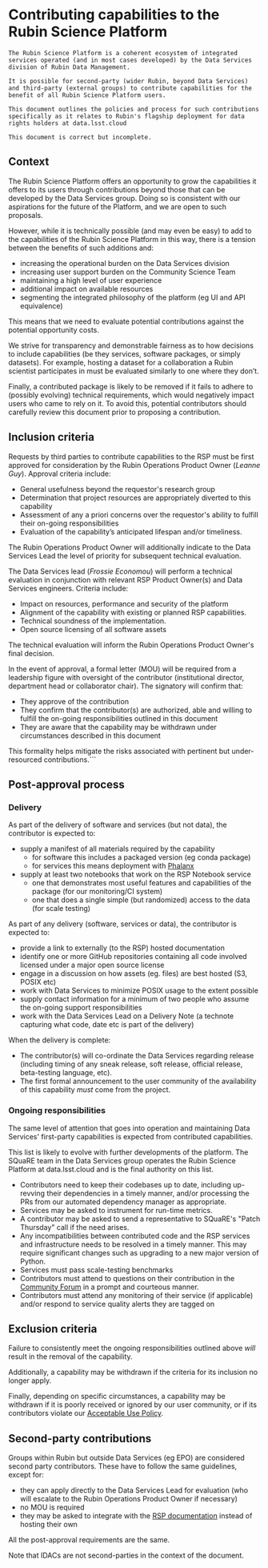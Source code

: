 # Contributing capabilities to the Rubin Science Platform

```{abstract}
The Rubin Science Platform is a coherent ecosystem of integrated services operated (and in most cases developed) by the Data Services division of Rubin Data Management.

It is possible for second-party (wider Rubin, beyond Data Services) and third-party (external groups) to contribute capabilities for the benefit of all Rubin Science Platform users.

This document outlines the policies and process for such contributions specifically as it relates to Rubin's flagship deployment for data rights holders at data.lsst.cloud
```

```{note}
This document is correct but incomplete.
```

## Context

The Rubin Science Platform offers an opportunity to grow the capabilities it offers to its users through contributions beyond those that can be developed by the Data Services group. Doing so is consistent with our aspirations for the future of the Platform, and we are open to such proposals.

However, while it is technically possible (and may even be easy) to add to the capabilities of the Rubin Science Platform in this way, there is a tension between the benefits of such additions and:

* increasing the operational burden on the Data Services division
* increasing user support burden on the Community Science Team
* maintaining a high level of user experience
* additional impact on available resources
* segmenting the integrated philosophy of the platform (eg UI and API equivalence)

This means that we need to evaluate potential contributions against the potential opportunity costs.

We strive for transparency and demonstrable fairness as to how decisions to include capabilities (be they services, software packages, or simply datasets).
For example, hosting a dataset for a collaboration a Rubin scientist participates in must be evaluated similarly to one where they don’t.

Finally, a contributed package is likely to be removed if it fails to adhere to (possibly evolving) technical requirements, which would negatively impact users who came to rely on it.
To avoid this, potential contributors should carefully review this document prior to proposing a contribution.

## Inclusion criteria

Requests by third parties to contribute capabilities to the RSP must be first approved for consideration by the Rubin Operations Product Owner (_Leanne Guy_). Approval criteria include:

* General usefulness beyond the requestor's research group
* Determination that project resources are appropriately diverted to this capability
* Assessment of any a priori concerns over the requestor's ability to fulfill their on-going responsibilities
* Evaluation of the capability’s anticipated lifespan and/or timeliness.

The Rubin Operations Product Owner will additionally indicate to the Data Services Lead the level of priority for subsequent technical evaluation.

The Data Services lead (_Frossie Economou_) will perform a technical evaluation in conjunction with relevant RSP Product Owner(s) and Data Services engineers. Criteria include:

* Impact on resources, performance and security of the platform
* Alignment of the capability with existing or planned RSP capabilities.
* Technical soundness of the implementation.
* Open source licensing of all software assets

The technical evaluation will inform the Rubin Operations Product Owner's final decision.

In the event of approval, a formal letter (MOU) will be required from a leadership figure with oversight of the contributor (institutional director, department head or collaborator chair).
The signatory will confirm that:

* They approve of the contribution
* They confirm that the contributor(s) are authorized, able and willing to fulfill the on-going responsibilities outlined in this document
* They are aware that the capability may be withdrawn under circumstances described in this document

This formality helps mitigate the risks associated with pertinent but under-resourced contributions.```

## Post-approval process

### Delivery

As part of the delivery of software and services (but not data), the contributor is expected to:

* supply a manifest of all materials required by the capability
    * for software this includes a packaged version (eg conda package)
    * for services this means deployment with [Phalanx](https://phalanx.lsst.io)
* supply at least two notebooks that work on the RSP Notebook service
    * one that demonstrates most useful features and capabilities of the package (for our monitoring/CI system)
    * one that does a single simple (but randomized) access to the data (for scale testing)

As part of any delivery (software, services or data), the contributor is expected to:

* provide a link to externally (to the RSP) hosted documentation
* identify one or more GitHub repositories containing all code involved licensed under a major open source license
* engage in a discussion on how assets (eg. files) are best hosted (S3, POSIX etc)
* work with Data Services to minimize POSIX usage to the extent possible
* supply contact information for a minimum of two people who assume the on-going support responsibilities
* work with the Data Services Lead on a Delivery Note (a technote capturing what code, date etc is part  of the delivery)

When the delivery is complete:

* The contributor(s) will co-ordinate the Data Services regarding release (including timing of any sneak release, soft release, official release, beta-testing language, etc).
* The first formal announcement to the user community of the availability of this capability _must_ come from the project.

### Ongoing responsibilities

The same level of attention that goes into operation and maintaining Data Services' first-party capabilities is expected from contributed capabilities.

This list is likely to evolve with further developments of the platform.
The SQuaRE team in the Data Services group operates the Rubin Science Platform at data.lsst.cloud and is the final authority on this list.

* Contributors need to keep their codebases up to date, including up-revving their dependencies in a timely manner, and/or processing the PRs from our automated dependency manager as appropriate.
* Services may be asked to instrument for run-time metrics.
* A contributor may be asked to send a representative to SQuaRE's "Patch Thursday" call if the need arises.
* Any incompatibilities between contributed code and the RSP services and infrastructure needs to be resolved in a timely manner. This may require significant changes such as upgrading to a new major version of Python.
* Services must pass scale-testing benchmarks
* Contributors must attend to questions on their contribution in the [Community Forum](https://community.lsst.org) in a prompt and courteous manner.
* Contributors must attend any monitoring of their service (if applicable) and/or respond to service quality alerts they are tagged on


## Exclusion criteria

Failure to consistently meet the ongoing responsibilities outlined above *will* result in the removal of the capability.

Additionally, a capability may be withdrawn if the criteria for its inclusion no longer apply.

Finally, depending on specific circumstances, a capability may be withdrawn if it is poorly received or ignored by our user community, or if its contributors violate our [Acceptable Use Policy](https://data.lsst.cloud/terms).

## Second-party contributions

Groups within Rubin but outside Data Services (eg EPO) are considered second party contributors.
These have to follow the same guidelines, except for:

* they can apply directly to the Data Services Lead for evaluation (who will escalate to the Rubin Operations Product Owner if necessary)
* no MOU is required
* they may be asked to integrate with the [RSP documentation](https://rsp.lsst.io) instead of hosting their own

All the post-approval requirements are the same.

Note that IDACs are not second-parties in the context of the document.

